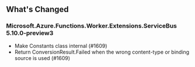 ## What's Changed

<!-- Please add your release notes in the following format:
- My change description (#PR/#issue)
-->

### Microsoft.Azure.Functions.Worker.Extensions.ServiceBus 5.10.0-preview3

- Make Constants class internal (#1609)
- Return ConversionResult.Failed when the wrong content-type or binding source is used (#1609)
